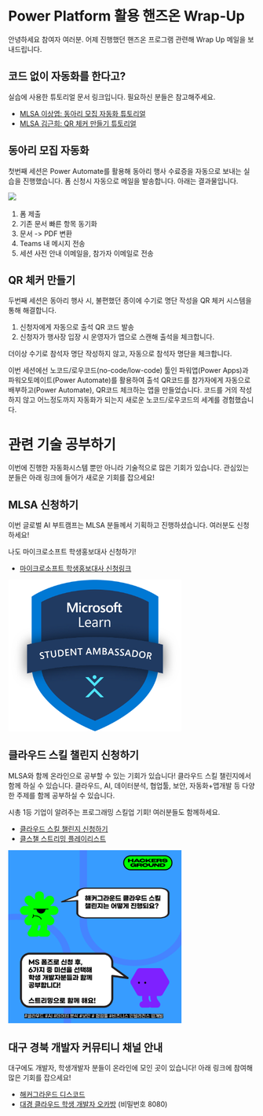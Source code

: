 # Power Platform 활용 핸즈온 Wrap-Up

안녕하세요 참여자 여러분. 어제 진행했던 핸즈온 프로그램 관련해 Wrap Up 메일을 보내드립니다. 

## 코드 없이 자동화를 한다고? 

실습에 사용한 튜토리얼 문서 링크입니다. 필요하신 분들은 참고해주세요.

* [MLSA 이상엽: 동아리 모집 자동화 튜토리얼](https://github.com/SangYoupLee/PowerPlatform.git)
* [MLSA 김근희: QR 체커 만들기 튜토리얼](https://github.com/g1nya2/Power_Platform_Attendance.git)


## 동아리 모집 자동화

첫번째 세션은 Power Automate를 활용해 동아리 행사 수료증을 자동으로 보내는 실습을 진행했습니다. 폼 신청시 자동으로 메일을 발송합니다. 아래는 결과물입니다.

![](https://private-user-images.githubusercontent.com/125184499/313386173-c775becf-b164-4e3f-a196-352f3566fa81.png?jwt=eyJhbGciOiJIUzI1NiIsInR5cCI6IkpXVCJ9.eyJpc3MiOiJnaXRodWIuY29tIiwiYXVkIjoicmF3LmdpdGh1YnVzZXJjb250ZW50LmNvbSIsImtleSI6ImtleTUiLCJleHAiOjE3MTE3OTUzNzUsIm5iZiI6MTcxMTc5NTA3NSwicGF0aCI6Ii8xMjUxODQ0OTkvMzEzMzg2MTczLWM3NzViZWNmLWIxNjQtNGUzZi1hMTk2LTM1MmYzNTY2ZmE4MS5wbmc_WC1BbXotQWxnb3JpdGhtPUFXUzQtSE1BQy1TSEEyNTYmWC1BbXotQ3JlZGVudGlhbD1BS0lBVkNPRFlMU0E1M1BRSzRaQSUyRjIwMjQwMzMwJTJGdXMtZWFzdC0xJTJGczMlMkZhd3M0X3JlcXVlc3QmWC1BbXotRGF0ZT0yMDI0MDMzMFQxMDM3NTVaJlgtQW16LUV4cGlyZXM9MzAwJlgtQW16LVNpZ25hdHVyZT1mY2I1MmFlNWUxNzQyYjc1NWMxNDNkZmI2ZTViMjJiOWFlOWY0MWZlYzQzNGVmYjE4Nzc4OWZiZDRjYjA2M2Q4JlgtQW16LVNpZ25lZEhlYWRlcnM9aG9zdCZhY3Rvcl9pZD0wJmtleV9pZD0wJnJlcG9faWQ9MCJ9.mEOKqnXYltYbiYm5_9Cw0pGHYsJ0qhxndXpzbq6woF0)

1. 폼 제출
2. 기존 문서 빠른 항목 동기화
3. 문서 -> PDF 변환
4. Teams 내 메시지 전송
5. 세션 사전 안내 이메일을, 참가자 이메일로 전송

## QR 체커 만들기

두번째 세션은 동아리 행사 시, 불편했던 종이에 수기로 명단 작성을 QR 체커 시스템을 통해 해결합니다.

1. 신청자에게 자동으로 출석 QR 코드 발송
2. 신청자가 행사장 입장 시 운영자가 앱으로 스캔해 출석을 체크합니다.

더이상 수기로 참석자 명단 작성하지 않고, 자동으로 참석자 명단을 체크합니다.

이번 세션에선 노코드/로우코드(no-code/low-code) 툴인 파워앱(Power Apps)과 파워오토메이트(Power Automate)를 활용하여 출석 QR코드를 참가자에게 자동으로 배부하고(Power Automate), QR코드 체크하는 앱을 만들었습니다. 코드를 거의 작성하지 않고 어느정도까지 자동화가 되는지 새로운 노코드/로우코드의 세계를 경험했습니다.


# 관련 기술 공부하기

이번에 진행한 자동화시스템 뿐만 아니라 기술적으로 많은 기회가 있습니다. 관심있는 분들은 아래 링크에 들어가 새로운 기회를 잡으세요!


## MLSA 신청하기

이번 글로벌 AI 부트캠프는 MLSA 분들께서 기획하고 진행하셨습니다. 여러분도 신청하세요!  

나도 마이크로소프트 학생홍보대사 신청하기!  
* [마이크로소프트 학생홍보대사 신청링크](https://aka.ms/mlsakorea)

<img src="https://github.com/hackersground-kr/GlobalAIBootcamp/blob/main/assets/mlsa.png?raw=true" width=70% height=auto alt="mlsa"/>


## 클라우드 스킬 챌린지 신청하기

MLSA와 함께 온라인으로 공부할 수 있는 기회가 있습니다! 클라우드 스킬 챌린지에서 함께 하실 수 있습니다. 클라우드, AI, 데이터분석, 협업툴, 보안, 자동화+앱개발 등 다양한 주제를 함께 공부하실 수 있습니다.

시총 1등 기업이 알려주는 프로그래밍 스킬업 기회! 여러분들도 함께하세요.  

* [클라우드 스킬 챌린지 신청하기](https://aka.ms/hg/csc)
* [클스챌 스트리밍 플레이리스트](https://aka.ms/hg/csc/playlist)

<img src="https://github.com/hackersground-kr/GlobalAIBootcamp/blob/main/assets/cloud_skills_challenge.png?raw=true" width=70% height=auto alt="mlsa"/>


## 대구 경북 개발자 커뮤티니 채널 안내

대구에도 개발자, 학생개발자 분들이 온라인에 모인 곳이 있습니다! 아래 링크에 참여해 많은 기회를 잡으세요!  

* [해커그라운드 디스코드](https://aka.ms/hg/discord)
* [대경 클라우드 학생 개발자 오카방](https://aka.ms/student-developers/daegu) (비밀번호 8080)
